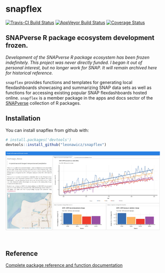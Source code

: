 
<!-- README.md is generated from README.Rmd. Please edit that file -->
snapflex
========

[![Travis-CI Build Status](https://travis-ci.org/leonawicz/snapflex.svg?branch=master)](https://travis-ci.org/leonawicz/snapflex) [![AppVeyor Build Status](https://ci.appveyor.com/api/projects/status/github/leonawicz/snapflex?branch=master&svg=true)](https://ci.appveyor.com/project/leonawicz/snapflex) [![Coverage Status](https://img.shields.io/codecov/c/github/leonawicz/snapflex/master.svg)](https://codecov.io/github/leonawicz/snapflex?branch=master)

SNAPverse R package ecosystem development frozen.
-------------------------------------------------

*Development of the SNAPverse R package ecosystem has been frozen indefinitely. This project was never directly funded. I began it out of personal interest, but no longer work for SNAP. It will remain archived here for historical reference.*

`snapflex` provides functions and templates for generating local flexdashboards showcasing and summarizing SNAP data sets as well as functions for accessing existing popular SNAP flexdashboards hosted online. `snapflex` is a member package in the apps and docs sector of the [SNAPverse](https://leonawicz.github.io/snapverse/) collection of R packages.

Installation
------------

You can install snapflex from github with:

``` r
# install.packages('devtools')
devtools::install_github("leonawicz/snapflex")
```

<p style="text-align:center;">
<img src="https://github.com/leonawicz/DataVisExamples/blob/master/packages/snapflex.jpg?raw=true">
</p>
<br>

Reference
---------

[Complete package reference and function documentation](https://leonawicz.github.io/snapflex/)
